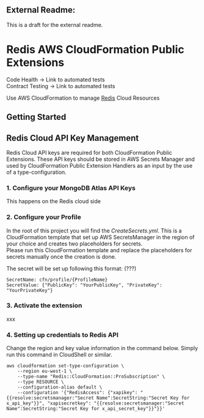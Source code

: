 ## External Readme:
This is a draft for the external readme.

# Redis AWS CloudFormation Public Extensions 
Code Health -> Link to automated tests  
Contract Testing -> Link to automated tests

Use AWS CloudFormation to manage [Redis](https://redis.io/) Cloud Resources


## Getting Started
## Redis Cloud API Key Management
Redis Cloud API keys are required for both CloudFormation Public Extensions. These API keys should be stored in AWS Secrets Manager and used by CloudFormation Public Extension Handlers as an input by the use of a type-configuration.

### 1. Configure your MongoDB Atlas API Keys 
This happens on the Redis cloud side 

### 2. Configure your Profile
In the root of this project you will find the *CreateSecrets.yml*. This is a CloudFormation template that set up AWS SecretsManager in the region of your choice and creates two placeholders for secrets. </br>
Please run this CloudFormation template and replace the placeholders for secrets manually once the creation is done.


The secret will be set up following this format: (???)
```
SecretName: cfn/profile/{ProfileName}
SecretValue: {"PublicKey": "YourPublicKey", "PrivateKey": "YourPrivateKey"}
```

### 3. Activate the extension

xxx

### 4. Setting up credentials to Redis API
Change the region and key value information in the command below. Simply run this command in CloudShell or similar.

```
aws cloudformation set-type-configuration \
    --region eu-west-1 \
    --type-name "Redis::CloudFormation::ProSubscription" \
    --type RESOURCE \
    --configuration-alias default \
    --configuration '{"RedisAccess": {"xapikey": "{{resolve:secretsmanager:"Secret Name":SecretString:"Secret Key for x_api_key"}}", "xapisecretkey": "{{resolve:secretsmanager:"Secret Name":SecretString:"Secret Key for x_api_secret_key"}}"}}'
```




